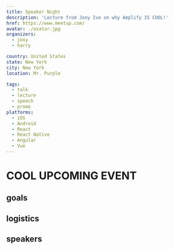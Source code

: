 ```yaml
---
title: Speaker Night
description: 'Lecture from Jony Ive on why Amplify IS COOL!'
href: https://www.meetup.com/
avatar: ./avatar.jpg
organizers:
  - jony
  - harry

country: United States
state: New York
city: New York
location: Mr. Purple

tags:
  - talk
  - lecture
  - speech
  - promo
platforms:
  - iOS
  - Android
  - React
  - React Native
  - Angular
  - Vue
---
```


# COOL UPCOMING EVENT

## goals

## logistics

## speakers
